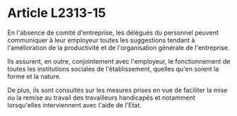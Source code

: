 # Article L2313-15

En l'absence de comité d'entreprise, les délégués du personnel peuvent communiquer à leur employeur toutes les suggestions tendant à l'amélioration de la productivité et de l'organisation générale de l'entreprise.

Ils assurent, en outre, conjointement avec l'employeur, le fonctionnement de toutes les institutions sociales de l'établissement, quelles qu'en soient la forme et la nature.

De plus, ils sont consultés sur les mesures prises en vue de faciliter la mise ou la remise au travail des travailleurs handicapés et notamment lorsqu'elles interviennent avec l'aide de l'Etat.